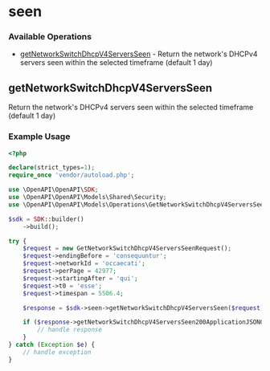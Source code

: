 # seen

### Available Operations

* [getNetworkSwitchDhcpV4ServersSeen](#getnetworkswitchdhcpv4serversseen) - Return the network's DHCPv4 servers seen within the selected timeframe (default 1 day)

## getNetworkSwitchDhcpV4ServersSeen

Return the network's DHCPv4 servers seen within the selected timeframe (default 1 day)

### Example Usage

```php
<?php

declare(strict_types=1);
require_once 'vendor/autoload.php';

use \OpenAPI\OpenAPI\SDK;
use \OpenAPI\OpenAPI\Models\Shared\Security;
use \OpenAPI\OpenAPI\Models\Operations\GetNetworkSwitchDhcpV4ServersSeenRequest;

$sdk = SDK::builder()
    ->build();

try {
    $request = new GetNetworkSwitchDhcpV4ServersSeenRequest();
    $request->endingBefore = 'consequuntur';
    $request->networkId = 'occaecati';
    $request->perPage = 42977;
    $request->startingAfter = 'qui';
    $request->t0 = 'esse';
    $request->timespan = 5506.4;

    $response = $sdk->seen->getNetworkSwitchDhcpV4ServersSeen($request);

    if ($response->getNetworkSwitchDhcpV4ServersSeen200ApplicationJSONObjects !== null) {
        // handle response
    }
} catch (Exception $e) {
    // handle exception
}
```

